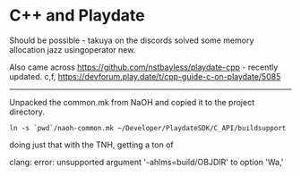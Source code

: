 # C++ and Playdate

Should be possible - takuya on the discords solved some memory allocation
jazz usingoperator new.

Also came across https://github.com/nstbayless/playdate-cpp - recently
updated. c,f, https://devforum.play.date/t/cpp-guide-c-on-playdate/5085

----------

Unpacked the common.mk from NaOH and copied it to the project directory.

```
ln -s `pwd`/naoh-common.mk ~/Developer/PlaydateSDK/C_API/buildsupport
```

doing just that with the TNH, getting a ton of

clang: error: unsupported argument '-ahlms=build/OBJDIR' to option 'Wa,'
